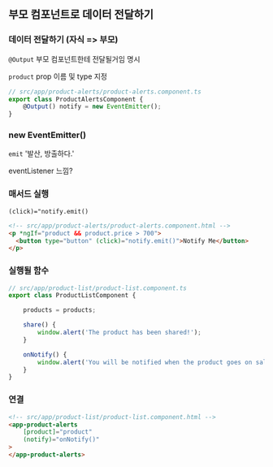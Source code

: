 ## 부모 컴포넌트로 데이터 전달하기

### 데이터 전달하기 (자식 => 부모)
`@Output` 부모 컴포넌트한테 전달될거임 명시

`product` prop 이름 및 type 지정

```ts
// src/app/product-alerts/product-alerts.component.ts
export class ProductAlertsComponent {
    @Output() notify = new EventEmitter();
}
```

### new EventEmitter()

`emit` '발산, 방출하다.'

eventListener 느낌?

### 매서드 실행
`(click)="notify.emit()`
```html
<!-- src/app/product-alerts/product-alerts.component.html -->
<p *ngIf="product && product.price > 700">
  <button type="button" (click)="notify.emit()">Notify Me</button>
</p>
```

### 실행될 함수
```ts
// src/app/product-list/product-list.component.ts
export class ProductListComponent {

    products = products;

    share() {
        window.alert('The product has been shared!');
    }

    onNotify() {
        window.alert('You will be notified when the product goes on sale');
    }
}
```

### 연결

```html
<!-- src/app/product-list/product-list.component.html -->
<app-product-alerts
    [product]="product"
    (notify)="onNotify()"
>
</app-product-alerts>
```